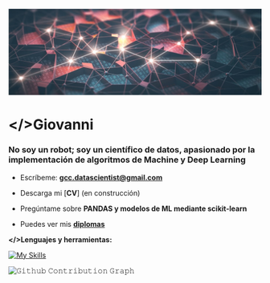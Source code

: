 ![REDES_NEURONALES](https://github.com/big-gio/big-gio/blob/main/IMAGEN/luces_redes_neuronales.jpg)
<h1><</>/>Giovanni</h1>
<h3>No soy un robot; soy un científico de datos, apasionado por la implementación de algoritmos de Machine y Deep Learning</h3>

- Escríbeme: **gcc.datascientist@gmail.com**

- Descarga mi [**CV**] (en construcción)

- Pregúntame sobre **PANDAS y modelos de ML mediante scikit-learn**

- Puedes ver mis [**diplomas**](https://github.com/big-gio/big-gio/tree/main/DIPLOMAS)


**</>Lenguajes y herramientas:**

[![My Skills](https://skillicons.dev/icons?i=py,r,sklearn,tensorflow&theme=light)](https://skillicons.dev)

</h4>  

![𝙶𝚒𝚝𝚑𝚞𝚋 𝙲𝚘𝚗𝚝𝚛𝚒𝚋𝚞𝚝𝚒𝚘𝚗 𝙶𝚛𝚊𝚙𝚑](https://github.com/big-gio/contribution-grid-snake.svg/blob/main/snake.svg)
